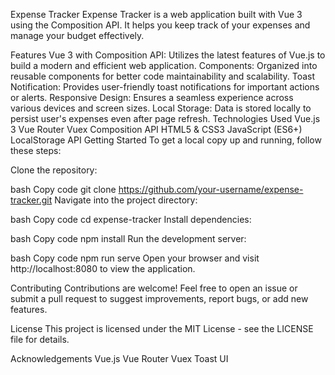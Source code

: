 Expense Tracker
Expense Tracker is a web application built with Vue 3 using the Composition API. It helps you keep track of your expenses and manage your budget effectively.

Features
Vue 3 with Composition API: Utilizes the latest features of Vue.js to build a modern and efficient web application.
Components: Organized into reusable components for better code maintainability and scalability.
Toast Notification: Provides user-friendly toast notifications for important actions or alerts.
Responsive Design: Ensures a seamless experience across various devices and screen sizes.
Local Storage: Data is stored locally to persist user's expenses even after page refresh.
Technologies Used
Vue.js 3
Vue Router
Vuex
Composition API
HTML5 & CSS3
JavaScript (ES6+)
LocalStorage API
Getting Started
To get a local copy up and running, follow these steps:

Clone the repository:

bash
Copy code
git clone https://github.com/your-username/expense-tracker.git
Navigate into the project directory:

bash
Copy code
cd expense-tracker
Install dependencies:

bash
Copy code
npm install
Run the development server:

bash
Copy code
npm run serve
Open your browser and visit http://localhost:8080 to view the application.

Contributing
Contributions are welcome! Feel free to open an issue or submit a pull request to suggest improvements, report bugs, or add new features.

License
This project is licensed under the MIT License - see the LICENSE file for details.

Acknowledgements
Vue.js
Vue Router
Vuex
Toast UI
